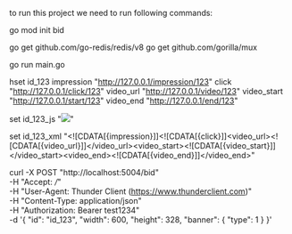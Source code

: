 to run this project we need to run following commands:
<!-- Assuming go is already installed in the system -->

<!-- initialize project -->
go mod init bid

<!-- install dependencies -->
go get github.com/go-redis/redis/v8
go get github.com/gorilla/mux

<!-- run this project -->
go run main.go

<!-- Assuming redis is installed in the system -->
<!-- insert data into redis -->
hset id_123 impression "http://127.0.0.1/impression/123" click "http://127.0.0.1/click/123" video_url "http://127.0.0.1/video/123" video_start "http://127.0.0.1/start/123" video_end "http://127.0.0.1/end/123"

set id_123_js "<a href='{click}'><img src='{impression}'></a>"

set id_123_xml "<Response><impression><![CDATA[{impression}]]</impression><click><![CDATA[{click}]]</click><video_url><![CDATA[{video_url}]]</video_url><video_start><![CDATA[{video_start}]]</video_start><video_end><![CDATA[{video_end}]]</video_end></Response>"



<!-- curl to see the results -->
<!-- type can be 1 or 2 -->
curl -X POST "http://localhost:5004/bid" \
  -H "Accept: */*" \
  -H "User-Agent: Thunder Client (https://www.thunderclient.com)" \
  -H "Content-Type: application/json" \
  -H "Authorization: Bearer test1234" \
  -d '{
  "id": "id_123",
  "width": 600,
  "height": 328,
  "banner": {
    "type": 1
  }
}'

